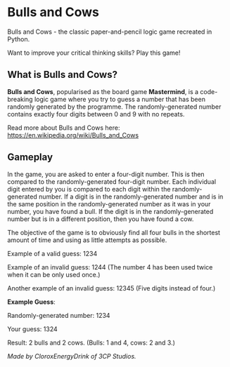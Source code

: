 # Bulls and Cows
Bulls and Cows - the classic paper-and-pencil logic game recreated in Python.

Want to improve your critical thinking skills? Play this game!

## What is Bulls and Cows?
**Bulls and Cows**, popularised as the board game **Mastermind**, is a code-breaking logic game where you try to guess a number that has been randomly generated by the programme. The randomly-generated number contains exactly four digits between 0 and 9 with no repeats.

Read more about Bulls and Cows here: https://en.wikipedia.org/wiki/Bulls_and_Cows

## Gameplay
In the game, you are asked to enter a four-digit number. This is then compared to the randomly-generated four-digit number. Each individual digit entered by you is compared to each digit within the randomly-generated number. If a digit is in the randomly-generated number and is in the same position in the randomly-generated number as it was in your number, you have found a bull. If the digit is in the randomly-generated number but is in a different position, then you have found a cow.

The objective of the game is to obviously find all four bulls in the shortest amount of time and using as little attempts as possible.

Example of a valid guess: 1234

Example of an invalid guess: 1244 (The number 4 has been used twice when it can be only used once.)

Another example of an invalid guess: 12345 (Five digits instead of four.)

**Example Guess**:

Randomly-generated number: 1234

Your guess: 1324

Result: 2 bulls and 2 cows. (Bulls: 1 and 4, cows: 2 and 3.)

*Made by CloroxEnergyDrink of 3CP Studios.*
